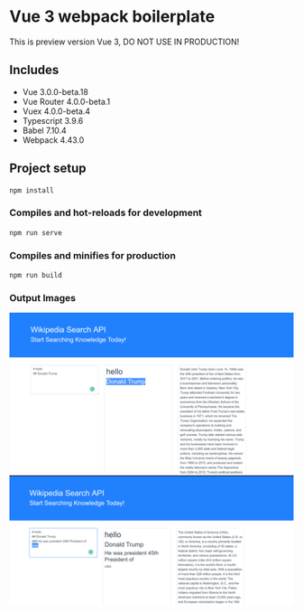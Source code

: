 # Vue 3 webpack boilerplate

This is preview version Vue 3, DO NOT USE IN PRODUCTION!

## Includes

- Vue 3.0.0-beta.18
- Vue Router 4.0.0-beta.1
- Vuex 4.0.0-beta.4
- Typescript 3.9.6
- Babel 7.10.4
- Webpack 4.43.0


## Project setup
```
npm install
```

### Compiles and hot-reloads for development
```
npm run serve
```

### Compiles and minifies for production
```
npm run build
```

### Output Images

![alt text](https://github.com/palashjain2801/Coding_Challenge_2/blob/main/Images/1.PNG)
![alt text](https://github.com/palashjain2801/Coding_Challenge_2/blob/main/Images/2.PNG)
